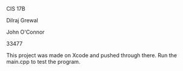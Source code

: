 CIS 17B

Dilraj Grewal

John O'Connor

33477

This project was made on Xcode and pushed through there. Run the main.cpp to test the program.

